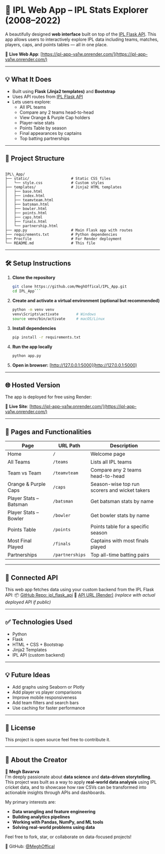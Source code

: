 # 🏏 IPL Web App – IPL Stats Explorer (2008–2022)

A beautifully designed **web interface** built on top of the [IPL Flask API](https://github.com/MeghOffical/ipl_flask_api). This app allows users to interactively explore IPL data including teams, matches, players, caps, and points tables — all in one place.

🔗 **Live Web App**: [https://ipl-app-va1w.onrender.com/](https://ipl-app-va1w.onrender.com/)

---

## 💡 What It Does

- Built using **Flask (Jinja2 templates)** and **Bootstrap**
- Uses API routes from [IPL Flask API](https://github.com/MeghOffical/ipl_flask_api)
- Lets users explore:
  - All IPL teams
  - Compare any 2 teams head-to-head
  - View Orange & Purple Cap holders
  - Player-wise stats
  - Points Table by season
  - Final appearances by captains
  - Top batting partnerships

---

## 📁 Project Structure

```

IPL\_App/
├── static/                   # Static CSS files
│   └── style.css             # Custom styles
├── templates/                # Jinja2 HTML templates
│   ├── base.html
│   ├── index.html
│   ├── teamvteam.html
│   ├── batsman.html
│   ├── bowler.html
│   ├── points.html
│   ├── caps.html
│   ├── finals.html
│   └── partnership.html
├── app.py                    # Main Flask app with routes
├── requirements.txt          # Python dependencies
├── Procfile                  # For Render deployment
└── README.md                 # This file

```

---

## 🛠️ Setup Instructions

1. **Clone the repository**
   ```bash
   git clone https://github.com/MeghOffical/IPL_App.git
   cd IPL_App```

2. **Create and activate a virtual environment (optional but recommended)**

   ```bash
   python -m venv venv
   venv\Scripts\activate        # Windows
   source venv/bin/activate     # macOS/Linux
   ```

3. **Install dependencies**

   ```bash
   pip install -r requirements.txt
   ```

4. **Run the app locally**

   ```bash
   python app.py
   ```

5. **Open in browser:**
   [http://127.0.0.1:5000](http://127.0.0.1:5000)

---

## 🌐 Hosted Version

The app is deployed for free using Render:

🔗 **Live Site**: [https://ipl-app-va1w.onrender.com/](https://ipl-app-va1w.onrender.com/)

---

## 🚀 Pages and Functionalities

| Page                   | URL Path        | Description                                   |
| ---------------------- | --------------- | --------------------------------------------- |
| Home                   | `/`             | Welcome page                                  |
| All Teams              | `/teams`        | Lists all IPL teams                           |
| Team vs Team           | `/teamvteam`    | Compare any 2 teams head-to-head              |
| Orange & Purple Caps   | `/caps`         | Season-wise top run scorers and wicket takers |
| Player Stats – Batsman | `/batsman`      | Get batsman stats by name                     |
| Player Stats – Bowler  | `/bowler`       | Get bowler stats by name                      |
| Points Table           | `/points`       | Points table for a specific season            |
| Most Final Played      | `/finals`       | Captains with most finals played              |
| Partnerships           | `/partnerships` | Top all-time batting pairs                    |

---

## 🔗 Connected API

This web app fetches data using your custom backend from the IPL Flask API:
📦 [GitHub Repo: ipl\_flask\_api](https://github.com/MeghOffical/ipl_flask_api)
📡 [API URL (Render)](https://ipl-api-render-url.com) *(replace with actual deployed API if public)*

---

## ✅ Technologies Used

* Python
* Flask
* HTML + CSS + Bootstrap
* Jinja2 Templates
* IPL API (custom backend)

---

## 💡 Future Ideas

* Add graphs using Seaborn or Plotly
* Add player vs player comparisons
* Improve mobile responsiveness
* Add team filters and search bars
* Use caching for faster performance


---

## 📝 License

This project is open source feel free to contribute it.

---

## 🙋 About the Creator

👤 **Megh Bavarva**  
I'm deeply passionate about **data science** and **data-driven storytelling**.  
This project was built as a way to apply **real-world data analysis** using IPL cricket data, and to showcase how raw CSVs can be transformed into actionable insights through APIs and dashboards.  

My primary interests are:
- **Data wrangling and feature engineering**
- **Building analytics pipelines**
- **Working with Pandas, NumPy, and ML tools**
- **Solving real-world problems using data**

Feel free to fork, star, or collaborate on data-focused projects!

🔗 GitHub: [@MeghOffical](https://github.com/MeghOffical)
